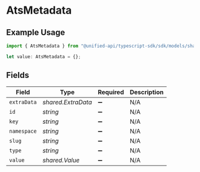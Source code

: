 # AtsMetadata

## Example Usage

```typescript
import { AtsMetadata } from "@unified-api/typescript-sdk/sdk/models/shared";

let value: AtsMetadata = {};
```

## Fields

| Field              | Type               | Required           | Description        |
| ------------------ | ------------------ | ------------------ | ------------------ |
| `extraData`        | *shared.ExtraData* | :heavy_minus_sign: | N/A                |
| `id`               | *string*           | :heavy_minus_sign: | N/A                |
| `key`              | *string*           | :heavy_minus_sign: | N/A                |
| `namespace`        | *string*           | :heavy_minus_sign: | N/A                |
| `slug`             | *string*           | :heavy_minus_sign: | N/A                |
| `type`             | *string*           | :heavy_minus_sign: | N/A                |
| `value`            | *shared.Value*     | :heavy_minus_sign: | N/A                |